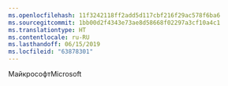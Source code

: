 ```yaml
---
ms.openlocfilehash: 11f3242118ff2add5d117cbf216f29ac578f6ba6
ms.sourcegitcommit: 1bb00d2f4343e73ae8d58668f02297a3cf10a4c1
ms.translationtype: HT
ms.contentlocale: ru-RU
ms.lasthandoff: 06/15/2019
ms.locfileid: "63878301"
---
```

<span data-ttu-id="719b0-101">Майкрософт</span><span class="sxs-lookup"><span data-stu-id="719b0-101">Microsoft</span></span>